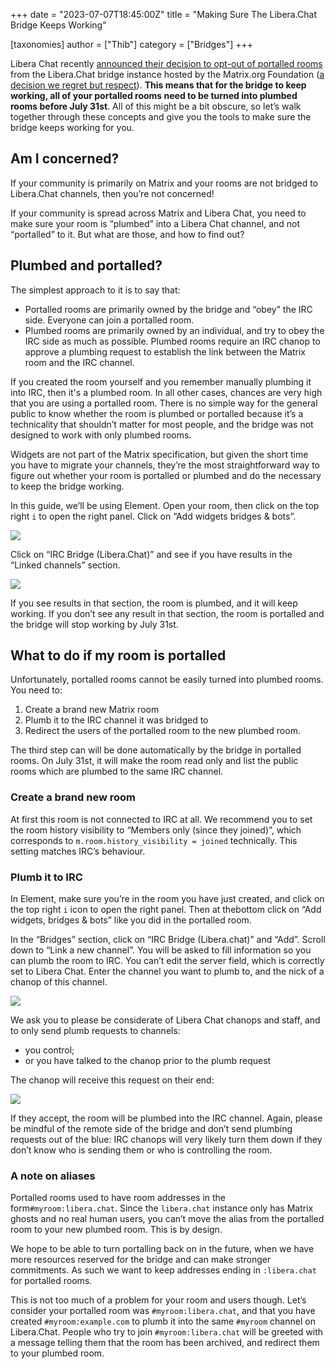 +++
date = "2023-07-07T18:45:00Z"
title = "Making Sure The Libera.Chat Bridge Keeps Working"

[taxonomies]
author = ["Thib"]
category = ["Bridges"]
+++


Libera Chat recently [announced their decision to opt-out of portalled rooms](https://libera.chat/news/matrix-deportalling)
from the Libera.Chat bridge instance hosted by the Matrix.org Foundation
([a decision we regret but respect](https://matrix.org/blog/2023/07/deportalling-libera-chat/)).
**This means that for the bridge to keep working, all of your portalled rooms
need to be turned into plumbed rooms before July 31st**. All of this might be a
bit obscure, so let’s walk together through these concepts and give you the
tools to make sure the bridge keeps working for you.

<!-- more -->

## Am I concerned?

If your community is primarily on Matrix and your rooms are not bridged to
Libera.Chat channels, then you’re not concerned!

If your community is spread across Matrix and Libera Chat, you need to make sure
your room is “plumbed” into a Libera Chat channel, and not “portalled” to it.
But what are those, and how to find out?


## Plumbed and portalled?

The simplest approach to it is to say that:

* Portalled rooms are primarily owned by the bridge and “obey” the IRC side.
Everyone can join a portalled room.
* Plumbed rooms are primarily owned by an individual, and try to obey the IRC
side as much as possible. Plumbed rooms require an IRC chanop to approve a
plumbing request to establish the link between the Matrix room and the IRC
channel.

If you created the room yourself and you remember manually plumbing it into IRC,
then it's a plumbed room. In all other cases, chances are very high that you are
using a portalled room. There is no simple way for the general public to know
whether the room is plumbed or portalled because it’s a technicality that
shouldn’t matter for most people, and the bridge was not designed to work with
only plumbed rooms.

Widgets are not part of the Matrix specification, but given the short time you
have to migrate your channels, they’re the most straightforward way to figure
out whether your room is portalled or plumbed and do the necessary to keep the
bridge working.

In this guide, we’ll be using Element. Open your room, then click on the top
right `i` to open the right panel. Click on “Add widgets bridges & bots”.

![](/blog/img/right-panel-add-widgets-bridges.png)

Click on “IRC Bridge (Libera.Chat)” and see if you have results in the “Linked
channels” section.

![](/blog/img/libera-widget-linked-section.png)

If you see results in that section, the room is plumbed, and it will keep
working. If you don’t see any result in that section, the room is portalled and
the bridge will stop working by July 31st.


## What to do if my room is portalled

Unfortunately, portalled rooms cannot be easily turned into plumbed rooms. You
need to:

1. Create a brand new Matrix room
2. Plumb it to the IRC channel it was bridged to
3. Redirect the users of the portalled room to the new plumbed room.

The third step can will be done automatically by the bridge in portalled rooms.
On July 31st, it will make the room read only and list the public rooms which
are plumbed to the same IRC channel.

### Create a brand new room

At first this room is not connected to IRC at all. We recommend you to set the
room history visibility to “Members only (since they joined)”, which corresponds
to `m.room.history_visibility = joined` technically. This setting matches IRC’s
behaviour.


### Plumb it to IRC

In Element, make sure you’re in the room you have just created, and click on the
top right `i` icon to open the right panel. Then at thebottom click on “Add
widgets, bridges & bots” like you did in the portalled room.

In the “Bridges” section, click on “IRC Bridge (Libera.chat)” and “Add”. Scroll
down to “Link a new channel”. You will be asked to fill information so you can
plumb the room to IRC. You can’t edit the server field, which is correctly set
to Libera Chat. Enter the channel you want to plumb to, and the nick of a chanop
of this channel.

![](/blog/img/request-plumbing.png)

We ask you to please be considerate of Libera Chat chanops and staff, and to
only send plumb requests to channels:

* you control;
* or you have talked to the chanop prior to the plumb request

The chanop will receive this request on their end:

![](/blog/img/plumbing-op-request.png)

If they accept, the room will be plumbed into the IRC channel. Again, please be
mindful of the remote side of the bridge and don’t send plumbing requests out of
the blue: IRC chanops will very likely turn them down if they don’t know who is
sending them or who is controlling the room.


### A note on aliases

Portalled rooms used to have room addresses in the form`#myroom:libera.chat`.
Since the `libera.chat` instance only has Matrix ghosts and no real human users,
you can’t move the alias from the portalled room to your new plumbed room. This
is by design.

We hope to be able to turn portalling back on in the future, when we have more
resources reserved for the bridge and can make stronger commitments. As such we
want to keep addresses ending in `:libera.chat` for portalled rooms.

This is not too much of a problem for your room and users though. Let’s consider
your portalled room was `#myroom:libera.chat`, and that you have created
`#myroom:example.com` to plumb it into the same `#myroom` channel on
Libera.Chat. People who try to join `#myroom:libera.chat` will be greeted with a
message telling them that the room has been archived, and redirect them to your
plumbed room.
